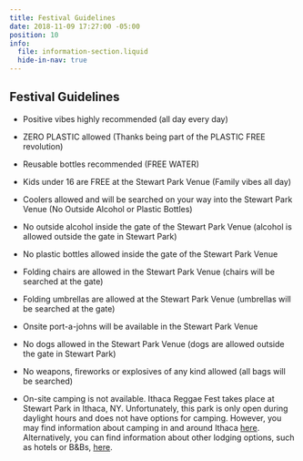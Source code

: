 ```yaml
---
title: Festival Guidelines
date: 2018-11-09 17:27:00 -05:00
position: 10
info:
  file: information-section.liquid
  hide-in-nav: true
---
```


## Festival Guidelines


* Positive vibes highly recommended (all day every day)

* ZERO PLASTIC allowed (Thanks being part of the PLASTIC FREE revolution)

* Reusable bottles recommended (FREE WATER)

* Kids under 16 are FREE at the Stewart Park Venue (Family vibes all day)

* Coolers allowed and will be searched on your way into the Stewart Park Venue (No Outside Alcohol or Plastic Bottles)

* No outside alcohol inside the gate of the Stewart Park Venue (alcohol is allowed outside the gate in Stewart Park)

* No plastic bottles allowed inside the gate of the Stewart Park Venue

* Folding chairs are allowed in the Stewart Park Venue (chairs will be searched at the gate)

* Folding umbrellas are allowed at the Stewart Park Venue (umbrellas will be searched at the gate)

* Onsite port-a-johns will be available in the Stewart Park Venue

* No dogs allowed in the Stewart Park Venue (dogs are allowed outside the gate in Stewart Park)

* No weapons, fireworks or explosives of any kind allowed (all bags will be searched)

* On-site camping is not available. Ithaca Reggae Fest takes place at Stewart Park in Ithaca, NY.  Unfortunately, this park is only open during daylight hours and does not have options for camping. However, you may find information about camping in and around Ithaca [here](https://www.visitithaca.com/lodging/camping). Alternatively, you can find information about other lodging options, such as hotels or B&Bs, [here](https://www.visitithaca.com/lodging/?gclid=CMb-9Ln51-ICFRHwwAodR58G5w).  